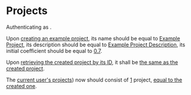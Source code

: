 # Projects

Authenticating as [ ](- "c:echo=switchUser('heinz')").

Upon [creating an example project](- "#project=createExampleProject()"),
its name should be equal to [Example Project](- "?=#project.name"),
its description should be equal to [Example Project Description](- "?=#project.description"),
its initial coefficient should be equal to [0.7](- "?=#project.initialCoefficient").

Upon [retrieving the created project by its ID](- "#retrievedProject=getProjectById(#project.id)"),
it shall be [the same as the created project](- "c:assert-true= #retrievedProject == #project").

The [current user's projects](- "#projects=getProjects()"))
now should consist of [1](- "?=#projects.size") project,
[equal to the created one](- "c:assert-true= #projects[0] == #project").
